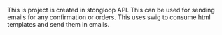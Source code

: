 This is project is created in stongloop API. 
This can be used for sending emails for any confirmation or orders.
This uses swig to consume html templates and send them in emails.
